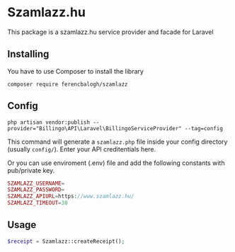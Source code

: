 # Szamlazz.hu

This package is a szamlazz.hu service provider and facade for Laravel


## Installing

You have to use Composer to install the library

```
composer require ferencbalogh/szamlazz
```


## Config

```
php artisan vendor:publish --provider="Billingo\API\Laravel\BillingoServiceProvider" --tag=config
```

This command will generate a `szamlazz.php` file inside your config directory (usually `config/`). Enter your API creditentials here.

Or you can use enviroment (.env) file and add the following constants with pub/private key.

```php
SZAMLAZZ_USERNAME=
SZAMLAZZ_PASSWORD=
SZAMLAZZ_APIURL=https://www.szamlazz.hu/
SZAMLAZZ_TIMEOUT=30
```

## Usage
```php
$receipt = Szamlazz::createReceipt();
```
